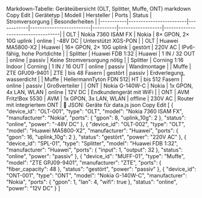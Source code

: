  Markdown-Tabelle: Geräteübersicht (OLT, Splitter, Muffe, ONT)
markdown
Copy
Edit
| Gerätetyp | Modell                 | Hersteller | Ports                  | Status   | Stromversorgung | Besonderheiten                    |
|-----------|------------------------|------------|-------------------------|----------|------------------|-----------------------------------|
| OLT       | Nokia 7360 ISAM FX     | Nokia      | 8× GPON, 2× 10G uplink  | online   | -48V DC          | Unterstützt XGS-PON              |
| OLT       | Huawei MA5800-X2       | Huawei     | 16× GPON, 2× 10G uplink | gestört  | 220V AC          | IPv6-fähig, hohe Portdichte      |
| Splitter  | Huawei FDB 1:32        | Huawei     | 1 IN / 32 OUT           | online   | passiv           | Keine Stromversorgung nötig      |
| Splitter  | Corning 1:16 Indoor    | Corning    | 1 IN / 16 OUT           | online   | passiv           | Wandmontage                      |
| Muffe     | ZTE GPJ09-9401         | ZTE        | bis 48 Fasern           | gestört  | passiv           | Erdverlegung, wasserdicht        |
| Muffe     | HellermannTyton FDN 512| HT         | bis 512 Fasern          | online   | passiv           | Großverteiler                    |
| ONT       | Nokia G-140W-C         | Nokia      | 1x GPON, 4x LAN, WLAN   | online   | 12V DC           | Endkundengerät mit WiFi          |
| ONT       | AVM Fritz!Box 5530     | AVM        | 1x GPON, 3x LAN, WLAN   | offline  | 230V AC          | Router mit integriertem ONT      |
🧾 JSON: Geräte für data.js
json
Copy
Edit
[
  {
    "device_id": "OLT-001",
    "type": "OLT",
    "model": "Nokia 7360 ISAM FX",
    "manufacturer": "Nokia",
    "ports": {
      "gpon": 8,
      "uplink_10g": 2
    },
    "status": "online",
    "power": "-48V DC"
  },
  {
    "device_id": "OLT-002",
    "type": "OLT",
    "model": "Huawei MA5800-X2",
    "manufacturer": "Huawei",
    "ports": {
      "gpon": 16,
      "uplink_10g": 2
    },
    "status": "gestört",
    "power": "220V AC"
  },
  {
    "device_id": "SPL-01",
    "type": "Splitter",
    "model": "Huawei FDB 1:32",
    "manufacturer": "Huawei",
    "ports": {
      "input": 1,
      "output": 32
    },
    "status": "online",
    "power": "passiv"
  },
  {
    "device_id": "MUFF-01",
    "type": "Muffe",
    "model": "ZTE GPJ09-9401",
    "manufacturer": "ZTE",
    "ports": {
      "fiber_capacity": 48
    },
    "status": "gestört",
    "power": "passiv"
  },
  {
    "device_id": "ONT-001",
    "type": "ONT",
    "model": "Nokia G-140W-C",
    "manufacturer": "Nokia",
    "ports": {
      "gpon": 1,
      "lan": 4,
      "wifi": true
    },
    "status": "online",
    "power": "12V DC"
  }
]
